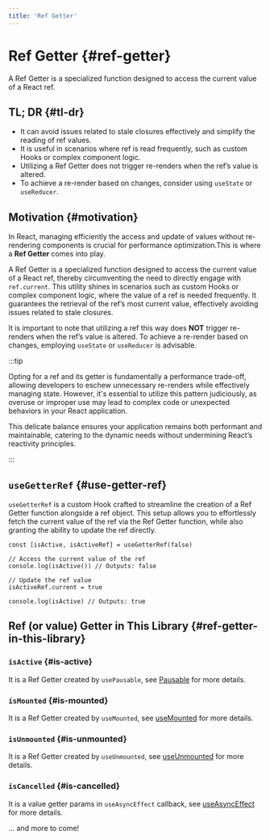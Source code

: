 ```yaml
---
title: 'Ref Getter'
---
```


# Ref Getter {#ref-getter}

A Ref Getter is a specialized function designed to access the current value of a React ref.

## TL; DR {#tl-dr}

- It can avoid issues related to stale closures effectively and simplify the reading of ref values.
- It is useful in scenarios where ref is read frequently, such as custom Hooks or complex component logic.
- Utilizing a Ref Getter does not trigger re-renders when the ref’s value is altered.
- To achieve a re-render based on changes, consider using `useState` or `useReducer`.

## Motivation {#motivation}

In React, managing efficiently the access and update of values without re-rendering components is crucial for performance optimization.This is where a **Ref Getter** comes into play.

A Ref Getter is a specialized function designed to access the current value of a React ref, thereby circumventing the need to directly engage with `ref.current`. This utility shines in scenarios such as custom Hooks or complex component logic, where the value of a ref is needed frequently. It guarantees the retrieval of the ref’s most current value, effectively avoiding issues related to stale closures.

It is important to note that utilizing a ref this way does **NOT** trigger re-renders when the ref’s value is altered. To achieve a re-render based on changes, employing `useState` or `useReducer` is advisable.

:::tip

Opting for a ref and its getter is fundamentally a performance trade-off, allowing developers to eschew unnecessary re-renders while effectively managing state. However, it's essential to utilize this pattern judiciously, as overuse or improper use may lead to complex code or unexpected behaviors in your React application.

This delicate balance ensures your application remains both performant and maintainable, catering to the dynamic needs without undermining React’s reactivity principles.

:::

## `useGetterRef` {#use-getter-ref}

`useGetterRef` is a custom Hook crafted to streamline the creation of a Ref Getter function alongside a ref object. This setup allows you to effortlessly fetch the current value of the ref via the Ref Getter function, while also granting the ability to update the ref directly.

```tsx
const [isActive, isActiveRef] = useGetterRef(false)

// Access the current value of the ref
console.log(isActive()) // Outputs: false

// Update the ref value
isActiveRef.current = true

console.log(isActive) // Outputs: true
```

## Ref (or value) Getter in This Library {#ref-getter-in-this-library}

### `isActive` {#is-active}

It is a Ref Getter created by `usePausable`, see [Pausable](/docs/features/pausable) for more details.

### `isMounted` {#is-mounted}

It is a Ref Getter created by `useMounted`, see [useMounted](/reference/use-mounted) for more details.

### `isUnmounted` {#is-unmounted}

It is a Ref Getter created by `useUnmounted`, see [useUnmounted](/reference/use-unmounted) for more details.

### `isCancelled` {#is-cancelled}

It is a value getter params in `useAsyncEffect` callback, see [useAsyncEffect](/reference/use-async-effect) for more details.

... and more to come!
